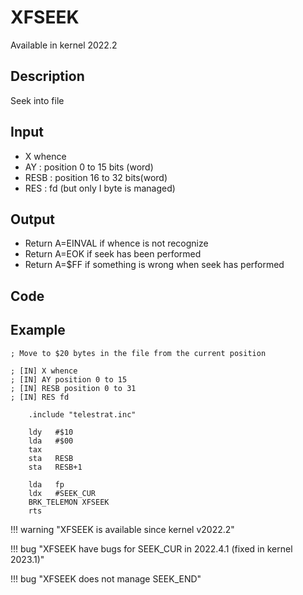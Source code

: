 # XFSEEK

Available in kernel 2022.2

## Description

Seek into file

## Input

* X whence
* AY : position 0 to 15 bits (word)
* RESB : position 16 to 32 bits(word)
* RES : fd (but only I byte is managed)

## Output

* Return A=EINVAL if whence is not recognize
* Return A=EOK if seek has been performed
* Return A=$FF if something is wrong when seek has performed

## Code

## Example

``` ca65
; Move to $20 bytes in the file from the current position

; [IN] X whence
; [IN] AY position 0 to 15
; [IN] RESB position 0 to 31
; [IN] RES fd

    .include "telestrat.inc"

    ldy   #$10
    lda   #$00
    tax
    sta   RESB
    sta   RESB+1

    lda   fp
    ldx   #SEEK_CUR
    BRK_TELEMON XFSEEK
    rts

```

!!! warning "XFSEEK is available since kernel v2022.2"

!!! bug  "XFSEEK have bugs for SEEK_CUR in 2022.4.1 (fixed in kernel 2023.1)"

!!! bug  "XFSEEK does not manage SEEK_END"

